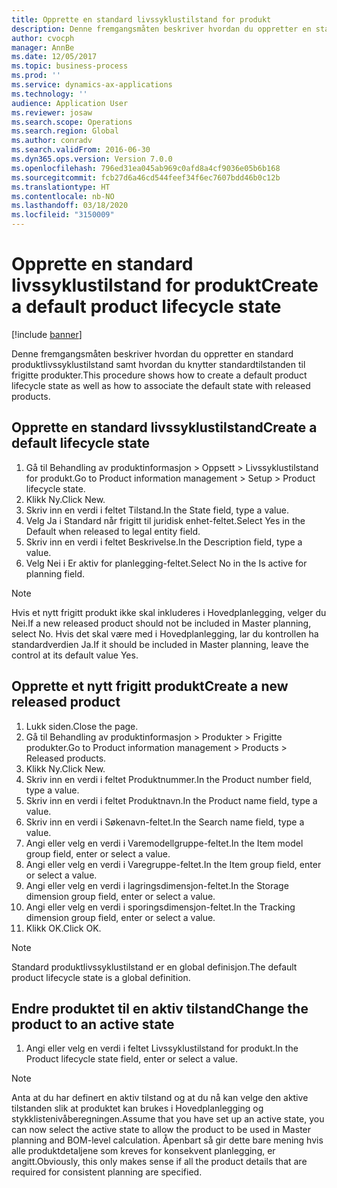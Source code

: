 ```yaml
---
title: Opprette en standard livssyklustilstand for produkt
description: Denne fremgangsmåten beskriver hvordan du oppretter en standard produktlivssyklustilstand samt hvordan du knytter standardtilstanden til frigitte produkter.
author: cvocph
manager: AnnBe
ms.date: 12/05/2017
ms.topic: business-process
ms.prod: ''
ms.service: dynamics-ax-applications
ms.technology: ''
audience: Application User
ms.reviewer: josaw
ms.search.scope: Operations
ms.search.region: Global
ms.author: conradv
ms.search.validFrom: 2016-06-30
ms.dyn365.ops.version: Version 7.0.0
ms.openlocfilehash: 796ed31ea045ab969c0afd8a4cf9036e05b6b168
ms.sourcegitcommit: fcb27d6a46cd544feef34f6ec7607bdd46b0c12b
ms.translationtype: HT
ms.contentlocale: nb-NO
ms.lasthandoff: 03/18/2020
ms.locfileid: "3150009"
---
```

# <a name="create-a-default-product-lifecycle-state"></a><span data-ttu-id="0ef32-103">Opprette en standard livssyklustilstand for produkt</span><span class="sxs-lookup"><span data-stu-id="0ef32-103">Create a default product lifecycle state</span></span>

[!include [banner](../../includes/banner.md)]

<span data-ttu-id="0ef32-104">Denne fremgangsmåten beskriver hvordan du oppretter en standard produktlivssyklustilstand samt hvordan du knytter standardtilstanden til frigitte produkter.</span><span class="sxs-lookup"><span data-stu-id="0ef32-104">This procedure shows how to create a default product lifecycle state as well as how to associate the default state with released products.</span></span>


## <a name="create-a-default-lifecycle-state"></a><span data-ttu-id="0ef32-105">Opprette en standard livssyklustilstand</span><span class="sxs-lookup"><span data-stu-id="0ef32-105">Create a default lifecycle state</span></span>
1. <span data-ttu-id="0ef32-106">Gå til Behandling av produktinformasjon > Oppsett > Livssyklustilstand for produkt.</span><span class="sxs-lookup"><span data-stu-id="0ef32-106">Go to Product information management > Setup > Product lifecycle state.</span></span>
2. <span data-ttu-id="0ef32-107">Klikk Ny.</span><span class="sxs-lookup"><span data-stu-id="0ef32-107">Click New.</span></span>
3. <span data-ttu-id="0ef32-108">Skriv inn en verdi i feltet Tilstand.</span><span class="sxs-lookup"><span data-stu-id="0ef32-108">In the State field, type a value.</span></span>
4. <span data-ttu-id="0ef32-109">Velg Ja i Standard når frigitt til juridisk enhet-feltet.</span><span class="sxs-lookup"><span data-stu-id="0ef32-109">Select Yes in the Default when released to legal entity field.</span></span>
5. <span data-ttu-id="0ef32-110">Skriv inn en verdi i feltet Beskrivelse.</span><span class="sxs-lookup"><span data-stu-id="0ef32-110">In the Description field, type a value.</span></span>
6. <span data-ttu-id="0ef32-111">Velg Nei i Er aktiv for planlegging-feltet.</span><span class="sxs-lookup"><span data-stu-id="0ef32-111">Select No in the Is active for planning field.</span></span>

> [!NOTE]
> <span data-ttu-id="0ef32-112">Hvis et nytt frigitt produkt ikke skal inkluderes i Hovedplanlegging, velger du Nei.</span><span class="sxs-lookup"><span data-stu-id="0ef32-112">If a new released product should not be included in Master planning, select No.</span></span> <span data-ttu-id="0ef32-113">Hvis det skal være med i Hovedplanlegging, lar du kontrollen ha standardverdien Ja.</span><span class="sxs-lookup"><span data-stu-id="0ef32-113">If it should be included in Master planning, leave the control at its default value Yes.</span></span>  

## <a name="create-a-new-released-product"></a><span data-ttu-id="0ef32-114">Opprette et nytt frigitt produkt</span><span class="sxs-lookup"><span data-stu-id="0ef32-114">Create a new released product</span></span>
1. <span data-ttu-id="0ef32-115">Lukk siden.</span><span class="sxs-lookup"><span data-stu-id="0ef32-115">Close the page.</span></span>
2. <span data-ttu-id="0ef32-116">Gå til Behandling av produktinformasjon > Produkter > Frigitte produkter.</span><span class="sxs-lookup"><span data-stu-id="0ef32-116">Go to Product information management > Products > Released products.</span></span>
3. <span data-ttu-id="0ef32-117">Klikk Ny.</span><span class="sxs-lookup"><span data-stu-id="0ef32-117">Click New.</span></span>
4. <span data-ttu-id="0ef32-118">Skriv inn en verdi i feltet Produktnummer.</span><span class="sxs-lookup"><span data-stu-id="0ef32-118">In the Product number field, type a value.</span></span>
5. <span data-ttu-id="0ef32-119">Skriv inn en verdi i feltet Produktnavn.</span><span class="sxs-lookup"><span data-stu-id="0ef32-119">In the Product name field, type a value.</span></span>
6. <span data-ttu-id="0ef32-120">Skriv inn en verdi i Søkenavn-feltet.</span><span class="sxs-lookup"><span data-stu-id="0ef32-120">In the Search name field, type a value.</span></span>
7. <span data-ttu-id="0ef32-121">Angi eller velg en verdi i Varemodellgruppe-feltet.</span><span class="sxs-lookup"><span data-stu-id="0ef32-121">In the Item model group field, enter or select a value.</span></span>
8. <span data-ttu-id="0ef32-122">Angi eller velg en verdi i Varegruppe-feltet.</span><span class="sxs-lookup"><span data-stu-id="0ef32-122">In the Item group field, enter or select a value.</span></span>
9. <span data-ttu-id="0ef32-123">Angi eller velg en verdi i lagringsdimensjon-feltet.</span><span class="sxs-lookup"><span data-stu-id="0ef32-123">In the Storage dimension group field, enter or select a value.</span></span>
10. <span data-ttu-id="0ef32-124">Angi eller velg en verdi i sporingsdimensjon-feltet.</span><span class="sxs-lookup"><span data-stu-id="0ef32-124">In the Tracking dimension group field, enter or select a value.</span></span>
11. <span data-ttu-id="0ef32-125">Klikk OK.</span><span class="sxs-lookup"><span data-stu-id="0ef32-125">Click OK.</span></span>

> [!NOTE]
> <span data-ttu-id="0ef32-126">Standard produktlivssyklustilstand er en global definisjon.</span><span class="sxs-lookup"><span data-stu-id="0ef32-126">The default product lifecycle state is a global definition.</span></span>  

## <a name="change-the-product-to-an-active-state"></a><span data-ttu-id="0ef32-127">Endre produktet til en aktiv tilstand</span><span class="sxs-lookup"><span data-stu-id="0ef32-127">Change the product to an active state</span></span>
1. <span data-ttu-id="0ef32-128">Angi eller velg en verdi i feltet Livssyklustilstand for produkt.</span><span class="sxs-lookup"><span data-stu-id="0ef32-128">In the Product lifecycle state field, enter or select a value.</span></span>

> [!NOTE]
> <span data-ttu-id="0ef32-129">Anta at du har definert en aktiv tilstand og at du nå kan velge den aktive tilstanden slik at produktet kan brukes i Hovedplanlegging og stykklistenivåberegningen.</span><span class="sxs-lookup"><span data-stu-id="0ef32-129">Assume that you have set up an active state, you can now select the active state to allow the product to be used in Master planning and BOM-level calculation.</span></span> <span data-ttu-id="0ef32-130">Åpenbart så gir dette bare mening hvis alle produktdetaljene som kreves for konsekvent planlegging, er angitt.</span><span class="sxs-lookup"><span data-stu-id="0ef32-130">Obviously, this only makes sense if all the product details that are required for consistent planning are specified.</span></span>  


